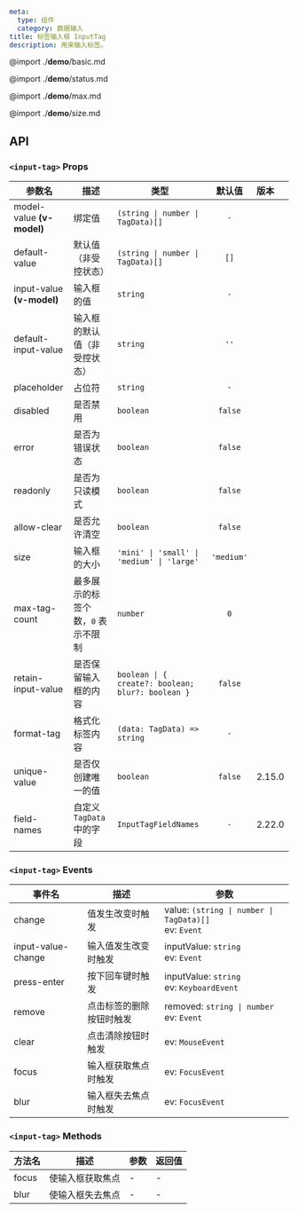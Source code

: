 ```yaml
meta:
  type: 组件
  category: 数据输入
title: 标签输入框 InputTag
description: 用来输入标签。
```

@import ./__demo__/basic.md

@import ./__demo__/status.md

@import ./__demo__/max.md

@import ./__demo__/size.md

## API


### `<input-tag>` Props

|参数名|描述|类型|默认值|版本|
|---|---|---|:---:|:---|
|model-value **(v-model)**|绑定值|`(string \| number \| TagData)[]`|`-`||
|default-value|默认值（非受控状态）|`(string \| number \| TagData)[]`|`[]`||
|input-value **(v-model)**|输入框的值|`string`|`-`||
|default-input-value|输入框的默认值（非受控状态）|`string`|`''`||
|placeholder|占位符|`string`|`-`||
|disabled|是否禁用|`boolean`|`false`||
|error|是否为错误状态|`boolean`|`false`||
|readonly|是否为只读模式|`boolean`|`false`||
|allow-clear|是否允许清空|`boolean`|`false`||
|size|输入框的大小|`'mini' \| 'small' \| 'medium' \| 'large'`|`'medium'`||
|max-tag-count|最多展示的标签个数，`0` 表示不限制|`number`|`0`||
|retain-input-value|是否保留输入框的内容|`boolean \| { create?: boolean; blur?: boolean }`|`false`||
|format-tag|格式化标签内容|`(data: TagData) => string`|`-`||
|unique-value|是否仅创建唯一的值|`boolean`|`false`|2.15.0|
|field-names|自定义 `TagData` 中的字段|`InputTagFieldNames`|`-`|2.22.0|
### `<input-tag>` Events

|事件名|描述|参数|
|---|---|---|
|change|值发生改变时触发|value: `(string \| number \| TagData)[]`<br>ev: `Event`|
|input-value-change|输入值发生改变时触发|inputValue: `string`<br>ev: `Event`|
|press-enter|按下回车键时触发|inputValue: `string`<br>ev: `KeyboardEvent`|
|remove|点击标签的删除按钮时触发|removed: `string \| number`<br>ev: `Event`|
|clear|点击清除按钮时触发|ev: `MouseEvent`|
|focus|输入框获取焦点时触发|ev: `FocusEvent`|
|blur|输入框失去焦点时触发|ev: `FocusEvent`|
### `<input-tag>` Methods

|方法名|描述|参数|返回值|
|---|---|---|---|
|focus|使输入框获取焦点|-|-|
|blur|使输入框失去焦点|-|-|


